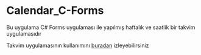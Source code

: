 # Calendar_C-Forms

Bu uygulama C# Forms uygulaması ile yapılmış haftalık ve saatlik bir takvim uygulamasıdır

Takvim uygulamasının kullanımını [buradan](https://www.youtube.com/watch?v=aegynDeJSdQ) izleyebilirsiniz
